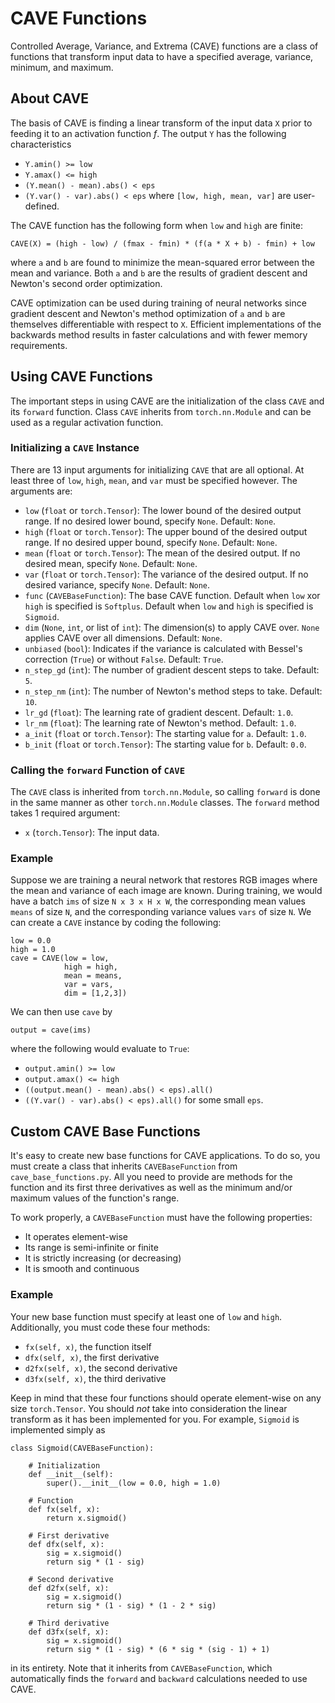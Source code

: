 # CAVE Functions

Controlled Average, Variance, and Extrema (CAVE) functions are a class of functions that transform input data to have a specified average, variance, minimum, and maximum.

## About CAVE

The basis of CAVE is finding a linear transform of the input data `X` prior to feeding it to an activation function *f*.
The output `Y` has the following characteristics
- `Y.amin() >= low`
- `Y.amax() <= high`
- `(Y.mean() - mean).abs() < eps`
- `(Y.var() - var).abs() < eps`
where `[low, high, mean, var]` are user-defined.

The CAVE function has the following form when `low` and `high` are finite:
```
CAVE(X) = (high - low) / (fmax - fmin) * (f(a * X + b) - fmin) + low
```
where `a` and `b` are found to minimize the mean-squared error between the mean and variance.
Both `a` and `b` are the results of gradient descent and Newton's second order optimization.

CAVE optimization can be used during training of neural networks since gradient descent and Newton's method optimization of `a` and `b` are themselves differentiable with respect to `X`.
Efficient implementations of the backwards method results in faster calculations and with fewer memory requirements.

## Using CAVE Functions

The important steps in using CAVE are the initialization of the class `CAVE` and its `forward` function.
Class `CAVE` inherits from `torch.nn.Module` and can be used as a regular activation function.

### Initializing a `CAVE` Instance

There are 13 input arguments for initializing `CAVE` that are all optional.
At least three of `low`, `high`, `mean`, and `var` must be specified however.
The arguments are:
- `low` (`float` or `torch.Tensor`): The lower bound of the desired output range. If no desired lower bound, specify `None`. Default: `None`.
- `high` (`float` or `torch.Tensor`): The upper bound of the desired output range. If no desired upper bound, specify `None`. Default: `None`.
- `mean` (`float` or `torch.Tensor`): The mean of the desired output. If no desired mean, specify `None`. Default: `None`.
- `var` (`float` or `torch.Tensor`): The variance of the desired output. If no desired variance, specify `None`. Default: `None`.
- `func` (`CAVEBaseFunction`): The base CAVE function. Default when `low` xor `high` is specified is `Softplus`. Default when `low` and `high` is specified is `Sigmoid`.
- `dim` (`None`, `int`, or list of `int`): The dimension(s) to apply CAVE over. `None` applies CAVE over all dimensions. Default: `None`.
- `unbiased` (`bool`): Indicates if the variance is calculated with Bessel's correction (`True`) or without `False`. Default: `True`.
- `n_step_gd` (`int`): The number of gradient descent steps to take. Default: `5`.
- `n_step_nm` (`int`): The number of Newton's method steps to take. Default: `10`.
- `lr_gd` (`float`): The learning rate of gradient descent. Default: `1.0`.
- `lr_nm` (`float`): The learning rate of Newton's method. Default: `1.0`.
- `a_init` (`float` or `torch.Tensor`): The starting value for `a`. Default: `1.0`.
- `b_init` (`float` or `torch.Tensor`): The starting value for `b`. Default: `0.0`.

### Calling the `forward` Function of `CAVE`

The `CAVE` class is inherited from `torch.nn.Module`, so calling `forward` is done in the same manner as other `torch.nn.Module` classes.
The `forward` method takes 1 required argument:
- `x` (`torch.Tensor`): The input data.

### Example

Suppose we are training a neural network that restores RGB images where the mean and variance of each image are known.
During training, we would have a batch `ims` of size `N x 3 x H x W`, the corresponding mean values `means` of size `N`, and the corresponding variance values `vars` of size `N`.
We can create a `CAVE` instance by coding the following:
```
low = 0.0
high = 1.0
cave = CAVE(low = low,
	        high = high,
	        mean = means,
	        var = vars,
	        dim = [1,2,3])
```
We can then use `cave` by
```
output = cave(ims)
```
where the following would evaluate to `True`:
- `output.amin() >= low`
- `output.amax() <= high`
- `((output.mean() - mean).abs() < eps).all()`
- `((Y.var() - var).abs() < eps).all()`
for some small `eps`.

## Custom CAVE Base Functions

It's easy to create new base functions for CAVE applications.
To do so, you must create a class that inherits `CAVEBaseFunction` from `cave_base_functions.py`.
All you need to provide are methods for the function and its first three derivatives as well as the minimum and/or maximum values of the function's range.

To work properly, a `CAVEBaseFunction` must have the following properties:
- It operates element-wise
- Its range is semi-infinite or finite
- It is strictly increasing (or decreasing)
- It is smooth and continuous

### Example

Your new base function must specify at least one of `low` and `high`.
Additionally, you must code these four methods:
- `fx(self, x)`, the function itself
- `dfx(self, x)`, the first derivative
- `d2fx(self, x)`, the second derivative
- `d3fx(self, x)`, the third derivative

Keep in mind that these four functions should operate element-wise on any size `torch.Tensor`.
You should *not* take into consideration the linear transform as it has been implemented for you.
For example, `Sigmoid` is implemented simply as
```
class Sigmoid(CAVEBaseFunction):

	# Initialization
	def __init__(self):
		super().__init__(low = 0.0, high = 1.0)

	# Function
	def fx(self, x):
		return x.sigmoid()

	# First derivative
	def dfx(self, x):
		sig = x.sigmoid()
		return sig * (1 - sig)

	# Second derivative
	def d2fx(self, x):
		sig = x.sigmoid()
		return sig * (1 - sig) * (1 - 2 * sig)

	# Third derivative
	def d3fx(self, x):
		sig = x.sigmoid()
		return sig * (1 - sig) * (6 * sig * (sig - 1) + 1)
```
in its entirety.
Note that it inherits from `CAVEBaseFunction`, which automatically finds the `forward` and `backward` calculations needed to use CAVE.
